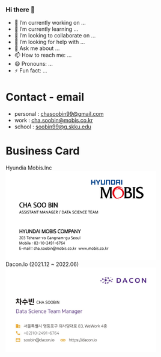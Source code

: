 ### Hi there 👋
- 🔭 I’m currently working on ...
- 🌱 I’m currently learning ...
- 👯 I’m looking to collaborate on ...
- 🤔 I’m looking for help with ...
- 💬 Ask me about ...
- 📫 How to reach me: ...
- 😄 Pronouns: ...
- ⚡ Fun fact: ...

# Contact - email
- personal : chasoobin99@gmail.com <br> 
- work : cha.soobin@mobis.co.kr <br>
- school : soobin99@g.skku.edu <br>

# Business Card 
Hyundia Mobis.Inc <br>
<img src="pic/Mobis.jpg" alt="drawing" width="400"> <br>
Dacon.Io (2021.12 ~ 2022.06) <br>
<img src="pic/Dacon.jpg" alt="drawing" width="400"> <br>

